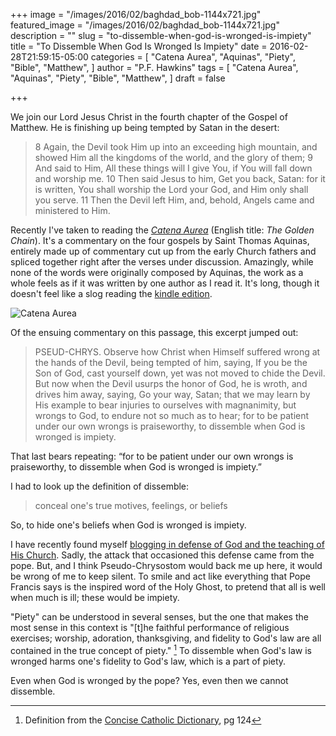 +++
image = "/images/2016/02/baghdad_bob-1144x721.jpg"
featured_image = "/images/2016/02/baghdad_bob-1144x721.jpg"
description = ""
slug = "to-dissemble-when-god-is-wronged-is-impiety"
title = "To Dissemble When God Is Wronged Is Impiety"
date = 2016-02-28T21:59:15-05:00
categories = [
  "Catena Aurea",
  "Aquinas",
  "Piety",
  "Bible",
  "Matthew",
]
author = "P.F. Hawkins"
tags = [
  "Catena Aurea",
  "Aquinas",
  "Piety",
  "Bible",
  "Matthew",
]
draft = false

+++

We join our Lord Jesus Christ in the fourth chapter of the Gospel of Matthew. He is finishing up being tempted by Satan in the desert:

> 8 Again, the Devil took Him up into an exceeding high mountain, and showed Him all the kingdoms of the world, and the glory of them;
> 9 And said to Him, All these things will I give You, if You will fall down and worship me.
> 10 Then said Jesus to him, Get you back, Satan: for it is written, You shall worship the Lord your God, and Him only shall you serve.
> 11 Then the Devil left Him, and, behold, Angels came and ministered to Him.

Recently I've taken to reading the _[Catena Aurea](https://amzn.to/1QDGPTA)_ (English title: _The Golden Chain_). It's a commentary on the four gospels by Saint Thomas Aquinas, entirely made up of commentary cut up from the early Church fathers and spliced together right after the verses under discussion. Amazingly, while none of the words were originally composed by Aquinas, the work as a whole feels as if it was written by one author as I read it. It's long, though it doesn't feel like a slog reading the [kindle edition](https://amzn.to/1QDHbJJ).

![Catena Aurea](/images/2016/02/catena-aurea-1.jpg)

Of the ensuing commentary on this passage, this excerpt jumped out:

> PSEUD-CHRYS. Observe how Christ when Himself suffered wrong at the hands of the Devil, being tempted of him, saying, If you be the Son of God, cast yourself down, yet was not moved to chide the Devil. But now when the Devil usurps the honor of God, he is wroth, and drives him away, saying, Go your way, Satan; that we may learn by His example to bear injuries to ourselves with magnanimity, but wrongs to God, to endure not so much as to hear; for to be patient under our own wrongs is praiseworthy, to dissemble when God is wronged is impiety.

That last bears repeating: “for to be patient under our own wrongs is praiseworthy, to dissemble when God is wronged is impiety.”

I had to look up the definition of dissemble:

> conceal one's true motives, feelings, or beliefs

So, to hide one's beliefs when God is wronged is impiety.

I have recently found myself [blogging in defense of God and the teaching of His Church](https://theoldevangelization.com/yes-the-pope-said-something-scandalous/). Sadly, the attack that occasioned this defense came from the pope. But, and I think Pseudo-Chrysostom would back me up here, it would be wrong of me to keep silent. To smile and act like everything that Pope Francis says is the inspired word of the Holy Ghost, to pretend that all is well when much is ill; these would be impiety.

"Piety" can be understood in several senses, but the one that makes the most sense in this context is "[t]he faithful performance of religious exercises; worship, adoration, thanksgiving, and fidelity to God's law are all contained in the true concept of piety." [^1] To dissemble when God's law is wronged harms one's fidelity to God's law, which is a part of piety.

Even when God is wronged by the pope? Yes, even then we cannot dissemble.

[^1]: Definition from the [Concise Catholic Dictionary](https://babel.hathitrust.org/cgi/pt?id=mdp.39015022226099;view=1up;seq=142), pg 124
